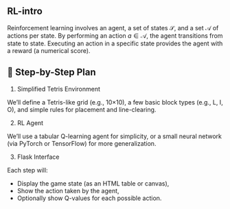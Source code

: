 ## RL-intro

Reinforcement learning involves an agent, a set of states $\mathcal{S}$, and a set $\mathcal{A}$  of actions per state. By performing an action $a \in \mathcal {A}$, the agent transitions from state to state. Executing an action in a specific state provides the agent with a reward (a numerical score).

## 🧱 Step-by-Step Plan
1. Simplified Tetris Environment

We’ll define a Tetris-like grid (e.g., 10×10), a few basic block types (e.g., L, I, O), and simple rules for placement and line-clearing.

2. RL Agent

We’ll use a tabular Q-learning agent for simplicity, or a small neural network (via PyTorch or TensorFlow) for more generalization.

3. Flask Interface

Each step will:

* Display the game state (as an HTML table or canvas),
* Show the action taken by the agent,
* Optionally show Q-values for each possible action.

